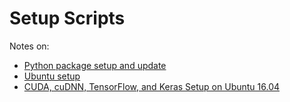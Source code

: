 # Setup Scripts

Notes on:
- [Python package setup and update](python_setup.md)
- [Ubuntu setup](ubuntu_setup.md)
- [CUDA, cuDNN, TensorFlow, and Keras Setup on Ubuntu 16.04](cuda_tf_setup.md)
